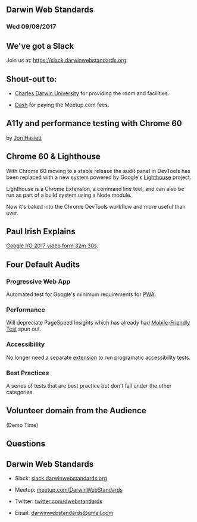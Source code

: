 ## Darwin Web Standards

### Wed 09/08/2017



## We've got a Slack
Join us at:
https://slack.darwinwebstandards.org



## Shout-out to:

* [Charles Darwin University](http://cdu.edu.au/) for providing the room and facilities.

* [Dash](https://dash.marketing) for paying the Meetup.com fees.



## A11y and performance testing with Chrome 60

by [Jon Haslett](https://twitter.com/jonathanhaslett)


## Chrome 60 & Lighthouse

With Chrome 60 moving to a stable release the audit panel in DevTools has been replaced with a new system powered by Google's [Lighthouse](https://developers.google.com/web/tools/lighthouse/) project.

Lighthouse is a Chrome Extension, a command line tool, and can also be run as part of a build system using a Node module.

Now it's baked into the Chrome DevTools workflow and more useful than ever.


## Paul Irish Explains

[Google I/O 2017 video form 32m 30s](https://youtu.be/PjjlwAvV8Jg?t=32m30s).


## Four Default Audits


### Progressive Web App

Automated test for Google's minimum requirements for [PWA](https://developers.google.com/web/progressive-web-apps/checklist).


### Performance

Will depreciate PageSpeed Insights which has already had [Mobile-Friendly Test](https://search.google.com/test/mobile-friendly) spun out.


### Accessibility
No longer need a separate [extension](https://chrome.google.com/webstore/detail/accessibility-developer-t/fpkknkljclfencbdbgkenhalefipecmb?hl=en) to run programatic accessibility tests.


### Best Practices
A series of tests that are best practice but don't fall under the other categories.


## Volunteer domain from the Audience

(Demo Time)


## Questions



## Darwin Web Standards

* Slack: [slack.darwinwebstandards.org](https://slack.darwinwebstandards.org)

* Meetup: [meetup.com/DarwinWebStandards](http://www.meetup.com/DarwinWebStandards/)

* Twitter: [twitter.com/dwebstandards](https://twitter.com/dwebstandards)

* Email: [darwinwebstandards@gmail.com](mailto:darwinwebstandards@gmail.com)
